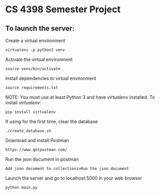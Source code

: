 # CS 4398 Semester Project

## To launch the server:
Create a virtual environment
```
virtualenv -p python3 venv
```
Activate the virtual environment
```
source venv/bin/activate
```
Install dependencies to virtual environment
```
source requirements.txt
```
NOTE: You must use at least Python 3 and have *virtualenv* installed. To install *virtualenv*:
```
pip install virtualenv
```
If using for the first time, clear the database
```
./create_database.sh
```
Download and install Postman
```
https://www.getpostman.com/
```
Run the json document in postman
```
Add json document to collections>Run the json document
```
Launch the server and go to localhost:5000 in your web browser
```
python main.py
```
